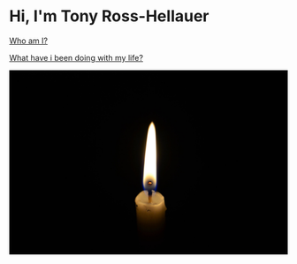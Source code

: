 # Hi, I'm Tony Ross-Hellauer

[Who am I?](about.md "Who am i?")

[What have i been doing with my life?](cv.md "CV")

![Image](/2017-06-26-06-54-45.jpg)
